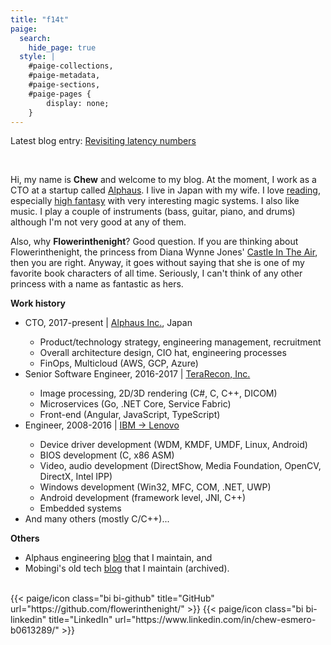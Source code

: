 ```yaml
---
title: "f14t"
paige:
  search:
    hide_page: true
  style: |
    #paige-collections,
    #paige-metadata,
    #paige-sections,
    #paige-pages {
        display: none;
    }
---
```


<div class="container-fluid">
    <div class="justify-content-center row">
        <div class="col col-auto col-lg-7 px-0">
            <p>Latest blog entry: <a href="/blog/2024-06-28-revisiting-latency-numbers/">Revisiting latency numbers</a></p>
            <br>
            <p class="text-left">
            Hi, my name is <b>Chew</b> and welcome to my blog. At the moment, I work as a CTO at a startup called <a href="https://alphaus.cloud/">Alphaus</a>. I live in Japan with my wife. I love <a href="/bookshelf/">reading</a>, especially <a href="https://en.wikipedia.org/wiki/High_fantasy">high fantasy</a> with very interesting magic systems. I also like music. I play a couple of instruments (bass, guitar, piano, and drums) although I'm not very good at any of them.
            </p>
            <p>
            Also, why <b>Flowerinthenight</b>? Good question. If you are thinking about Flowerinthenight, the princess from Diana Wynne Jones' <a href="https://en.wikipedia.org/wiki/Castle_in_the_Air_(novel)">Castle In The Air</a>, then you are right. Anyway, it goes without saying that she is one of my favorite book characters of all time. Seriously, I can't think of any other princess with a name as fantastic as hers.
            </p>
            <p>
            <b>Work history</b>
            <ul>
                <li>CTO, 2017-present &#124; <a href="https://alphaus.cloud/">Alphaus Inc.</a>, Japan</li>
                <ul>
                    <li>Product/technology strategy, engineering management, recruitment</li>
                    <li>Overall architecture design, CIO hat, engineering processes</li>
                    <li>FinOps, Multicloud (AWS, GCP, Azure)</li>
                </ul>
                <li>Senior Software Engineer, 2016-2017 &#124; <a href="http://www.terarecon.com/">TeraRecon, Inc.</a></li>
                <ul>
                    <li>Image processing, 2D/3D rendering (C#, C, C++, DICOM)</li>
                    <li>Microservices (Go, .NET Core, Service Fabric)</li>
                    <li>Front-end (Angular, JavaScript, TypeScript)</li>
                </ul>
                <li>Engineer, 2008-2016 &#124; <a href="https://en.wikipedia.org/wiki/Acquisition_of_the_IBM_PC_business_by_Lenovo">IBM -> Lenovo</a></li>
                <ul>
                    <li>Device driver development (WDM, KMDF, UMDF, Linux, Android)</li>
                    <li>BIOS development (C, x86 ASM)</li>
                    <li>Video, audio development (DirectShow, Media Foundation, OpenCV, DirectX, Intel IPP)</li>
                    <li>Windows development (Win32, MFC, COM, .NET, UWP)</li>
                    <li>Android development (framework level, JNI, C++)</li>
                    <li>Embedded systems</li>
                </ul>
                <li>And many others (mostly C/C++)...</li>
            </ul>
            </p>
            <p>
            <b>Others</b>
            <ul>
                <li>Alphaus engineering <a href="https://labs.alphaus.cloud/blog/">blog</a> that I maintain, and</li>
                <li>Mobingi's old tech <a href="https://tech.mobingi.com/">blog</a> that I maintain (archived).</li>
            </ul>
            </p>
        </div>
    </div>
</div>

<br>

<div class="column-gap-3 d-flex display-6 justify-content-center mb-3">
    {{< paige/icon class="bi bi-github" title="GitHub" url="https://github.com/flowerinthenight/" >}}
    {{< paige/icon class="bi bi-linkedin" title="LinkedIn" url="https://www.linkedin.com/in/chew-esmero-b0613289/" >}}
</div>
</p>
